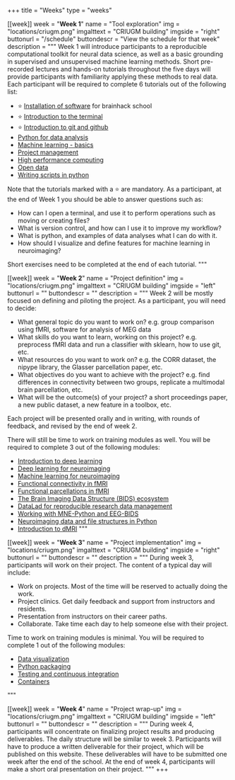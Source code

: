 +++
title = "Weeks"
type = "weeks"

[[week]]
  week = "**Week 1**"
  name = "Tool exploration"
  img = "locations/criugm.png"
  imgalttext = "CRIUGM building"
  imgside = "right"
  buttonurl = "/schedule"
  buttondescr = "View the schedule for that week"
  description = """
  Week 1 will introduce participants to a reproducible computational toolkit for neural data science, as well as a basic grounding in supervised and unsupervised machine learning methods. Short pre-recorded lectures and hands-on tutorials throughout the five days will provide participants with familiarity applying these methods to real data. Each participant will be required to complete 6 tutorials out of the following list:
  * :star: [Installation of software](/modules/installation) for brainhack school
  * :star: [Introduction to the terminal](/modules/introduction_to_terminal)
  * :star: [Introduction to git and github](/modules/git_github)
  * [Python for data analysis](/modules/python_data_analysis)
  * [Machine learning - basics](/modules/machine_learning_basics)
  * [Project management](/modules/project_management)
  * [High performance computing](/modules/hpc)
  * [Open data](/modules/open_data)
  * [Writing scripts in python](/modules/python_scripts)

  Note that the tutorials marked with a :star: are mandatory. As a participant, at the end of Week 1 you should be able to answer questions such as:
 * How can I open a terminal, and use it to perform operations such as moving or creating files?
 * What is version control, and how can I use it to improve my workflow?
 * What is python, and examples of data analyses what I can do with it.
 * How should I visualize and define features for machine learning in neuroimaging?

Short exercises need to be completed at the end of each tutorial. """

[[week]]
  week = "**Week 2**"
  name = "Project definition"
  img = "locations/criugm.png"
  imgalttext = "CRIUGM building"
  imgside = "left"
  buttonurl = ""
  buttondescr = ""
  description = """
   Week 2 will be mostly focused on defining and piloting the project. As a participant, you will need to decide:

 * What general topic do you want to work on? e.g. group comparison using fMRI, software for analysis of MEG data
 * What skills do you want to learn, working on this project? e.g. preprocess fMRI data and run a classifier with sklearn, how to use git, etc.
 * What resources do you want to work on? e.g. the CORR dataset, the nipype library, the Glasser parcellation paper, etc.
 * What objectives do you want to achieve with the project? e.g. find differences in connectivity between two groups, replicate a multimodal brain parcellation, etc.
 * What will be the outcome(s) of your project? a short proceedings paper, a new public dataset, a new feature in a toolbox, etc.

 Each project will be presented orally and in writing, with rounds of feedback, and revised by the end of week 2.

 There will still be time to work on training modules as well. You will be required to complete 3 out of the following modules:
  * [Introduction to deep learning](/modules/deep_learning_intro)
  * [Deep learning for neuroimaging](/modules/dl_for_neuroimaging)
  * [Machine learning for neuroimaging](/modules/machine_learning_neuroimaging)
  * [Functional connectivity in fMRI](/modules/fmri_connectivity)
  * [Functional parcellations in fMRI](/modules/fmri_parcellation)
  * [The Brain Imaging Data Structure (BIDS) ecosystem](/modules/bids)
  * [DataLad for reproducible research data management](/modules/datalad)
  * [Working with MNE-Python and EEG-BIDS](/modules/mne_python)
  * [Neuroimaging data and file structures in Python](/modules/nibabel)
  * [Introduction to dMRI](/modules/dmri_intro)
 """

[[week]]
  week = "**Week 3**"
  name = "Project implementation"
  img = "locations/criugm.png"
  imgalttext = "CRIUGM building"
  imgside = "right"
  buttonurl = ""
  buttondescr = ""
  description = """
  During week 3, participants will work on their project. The content of a typical day will include:

  * Work on projects. Most of the time will be reserved to actually doing the work.
  * Project clinics. Get daily feedback and support from instructors and residents.
  * Presentation from instructors on their career paths.
  * Collaborate. Take time each day to help someone else with their project.

  Time to work on training modules is minimal. You will be required to complete 1 out of the following modules:
   * [Data visualization](/modules/python_visualization)
   * [Python packaging](/modules/packaging)
   * [Testing and continuous integration](/modules/testing)
   * [Containers](/modules/containers)

"""

[[week]]
  week = "**Week 4**"
  name = "Project wrap-up"
  img = "locations/criugm.png"
  imgalttext = "CRIUGM building"
  imgside = "left"
  buttonurl = ""
  buttondescr = ""
  description = """
  During week 4, participants will concentrate on finalizing project results and producing deliverables. The daily structure will be similar to week 3. Participants will have to produce a written deliverable for their project, which will be published on this website. These deliverables will have to be submitted one week after the end of the school. At the end of week 4, participants will make a short oral presentation on their project. """
+++
